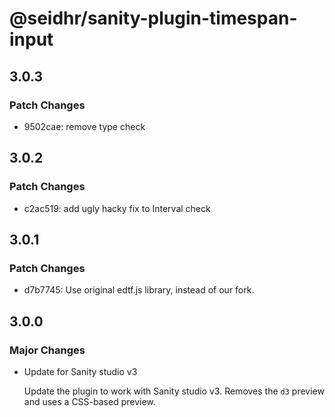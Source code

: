 # @seidhr/sanity-plugin-timespan-input

## 3.0.3

### Patch Changes

- 9502cae: remove type check

## 3.0.2

### Patch Changes

- c2ac519: add ugly hacky fix to Interval check

## 3.0.1

### Patch Changes

- d7b7745: Use original edtf.js library, instead of our fork.

## 3.0.0

### Major Changes

- Update for Sanity studio v3

  Update the plugin to work with Sanity studio v3. Removes the `d3` preview and uses a CSS-based preview.
